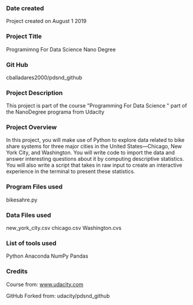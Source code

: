 ### Date created
Project created on August 1 2019

### Project Title
Programimng For Data Science Nano Degree

### Git Hub
cballadares2000/pdsnd_github

### Project Description
This project is part of the course "Programming For Data Science " part of the NanoDegree programa from Udacity

### Project Overview

In this project, you will make use of Python to explore data related to bike share systems for three major cities in the United States—Chicago, New York City, and Washington. You will write code to import the data and answer interesting questions about it by computing descriptive statistics. You will also write a script that takes in raw input to create an interactive experience in the terminal to present these statistics.


### Program Files used
bikesahre.py

### Data Files used
new_york_city.csv
chicago.csv
Washington.cvs

### List of tools used
Python
Anaconda
NumPy
Pandas

### Credits
Course from: www.udacity.com

GitHub Forked from: udacity/pdsnd_github
